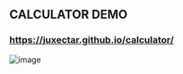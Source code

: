 ## CALCULATOR DEMO
### https://juxectar.github.io/calculator/
![image](https://user-images.githubusercontent.com/52943108/65175968-21c24a80-da54-11e9-9f0c-569165e3c05b.png)
